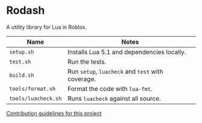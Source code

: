 # Rodash

A utility library for Lua in Roblox.

| Name                | Notes                                             |
| ------------------- | ------------------------------------------------- |
| `setup.sh`          | Installs Lua 5.1 and dependencies locally.        |
| `test.sh`           | Run the tests.                                    |
| `build.sh`          | Run `setup`, `luacheck` and `test` with coverage. |
| `tools/format.sh`   | Format the code with `lua-fmt`.                   |
| `tools/luacheck.sh` | Runs `luacheck` against all source.               |

[Contribution guidelines for this project](docs/CONTRIBUTING.md)
